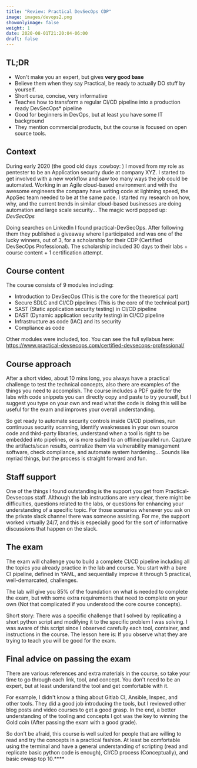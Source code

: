 ```yaml
---
title: "Review: Practical DevSecOps CDP"
image: images/devops2.png
showonlyimage: false
weight: 1
date: 2020-08-01T21:20:04-06:00
draft: false
---
```

## TL;DR

- Won't make you an expert, but gives **very good base**
- Believe them when they say Practical, be ready to actually DO stuff by yourself.
- Short curse, concise, very informative
- Teaches how to transform a regular CI/CD pipeline into a production ready DevSecOps* pipeline
- Good for beginners in DevOps, but at least you have some IT background
- They mention commercial products, but the course is focused on open source tools.

## Context

During early 2020 (the good old days :cowboy: ) I moved from my role as pentester to be an Application security dude at company XYZ.  I started to get involved with a new workflow and saw too many ways the job could be automated. Working in an Agile cloud-based environment and with the awesome engineers the company have writing code at lightning speed, the AppSec team needed to be at the same pace. I started my research on how, why, and the current trends in similar cloud-based businesses are doing automation and large scale security... The magic word popped up: *DevSecOps*

Doing searches on LinkedIn I found practical-DevSecOps. After following them they published a giveaway where I participated and was one of the lucky winners, out of 3, for a scholarship for their CDP (Certified DevSecOps Professional). The scholarship included 30 days to their labs + course content + 1 certification attempt.

## Course content 

The course consists of 9 modules including:

* Introduction to DevSecOps (This is the core for the theoretical part)
* Secure SDLC and CI/CD pipelines  (This is the core of the technical part)
* SAST (Static application security testing) in CI/CD pipeline
* DAST (Dynamic application security testing) in CI/CD pipeline
* Infrastructure as code (IAC) and its security
* Compliance as code

Other modules were included, too. You can see the full syllabus here:
https://www.practical-devsecops.com/certified-devsecops-professional/

## Course approach

After a short video, about 10 mins long, you always have a practical challenge to test the technical concepts, also there are examples of the things you need to accomplish. The course includes a PDF guide for the labs with code snippets you can directly copy and paste to try yourself, but I suggest you type on your own and read what the code is doing this will be useful for the exam and improves your overall understanding.

So get ready to automate security controls inside CI/CD pipelines, run continuous security scanning, identify weaknesses in your own source code and third-party libraries, understand when a tool is right to be embedded into pipelines, or is more suited to an offline/parallel run. Capture the artifacts/scan results, centralize them via vulnerability management software, check compliance, and automate system hardening... Sounds like myriad things, but the process is straight forward and fun.

## Staff support

One of the things I found outstanding is the support you get from Practical-Devsecops staff. Although the lab instructions are very clear, there might be difficulties, questions related to the labs, or questions for enhancing your understanding of a specific topic. For those scenarios whenever you ask on the private slack channel there was someone assisting. For me, the support worked virtually 24/7, and this is especially good for the sort of informative discussions that happen on the slack.

## The exam

The exam will challenge you to build a complete CI/CD pipeline including all the topics you already practice in the lab and course. You start with a bare  CI pipeline, defined in YAML, and sequentially improve it through 5 practical, well-demarcated, challenges.

The lab will give you 85% of the foundation on what is needed to complete the exam, but with some extra requirements that need to complete on your own (Not that complicated if you understood the core course concepts).

Short story: There was a specific challenge that I solved by replicating a short python script and modifying it to the specific problem I was solving. I was aware of this script since I observed carefully each tool, container, and instructions in the course. The lesson here is: If you observe what they are trying to teach you will be good for the exam.

## Final advice on passing the exam

There are various references and extra materials in the course, so take your time to go through each link, tool, and concept. You don't need to be an expert, but at least understand the tool and get comfortable with it.

For example, I didn't know a thing about Gitlab CI, Ansible, Inspec, and other tools. They did a good job introducing the tools, but I reviewed other blog posts and video courses to get a good grasp. In the end, a better understanding of the tooling and concepts I got was the key to winning the Gold coin (After passing the exam with a good grade).

So don't be afraid, this course is well suited for people that are willing to read and try the concepts in a practical fashion. At least be comfortable using the terminal and have a general understanding of scripting (read and replicate basic python code is enough), CI/CD process (Conceptually), and basic owasp top 10.****